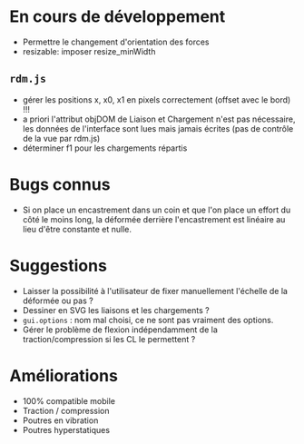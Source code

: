 ﻿# En cours de développement
* Permettre le changement d'orientation des forces
* resizable: imposer resize_minWidth
## `rdm.js`
* gérer les positions x, x0, x1 en pixels correctement (offset avec le bord) !!!
* a priori l'attribut objDOM de Liaison et Chargement n'est pas nécessaire, les données de l'interface sont lues mais jamais écrites (pas de contrôle de la vue par rdm.js)
* déterminer f1 pour les chargements répartis

# Bugs connus
* Si on place un encastrement dans un coin et que l'on place un effort du côté le moins long, la déformée derrière l'encastrement est linéaire au lieu d'être constante et nulle.

# Suggestions
* Laisser la possibilité à l'utilisateur de fixer manuellement l'échelle de la déformée ou pas ?
* Dessiner en SVG les liaisons et les chargements ?
* `gui.options` : nom mal choisi, ce ne sont pas vraiment des options.
* Gérer le problème de flexion indépendamment de la traction/compression si les CL le permettent ?

# Améliorations
* 100% compatible mobile
* Traction / compression
* Poutres en vibration
* Poutres hyperstatiques
